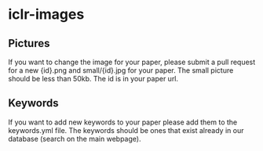 # iclr-images


## Pictures

If you want to change the image for your paper, please submit a pull request for a new {id}.png  and small/{id}.jpg for your paper. The small picture should be less than 50kb. The id is in your paper url. 


## Keywords

If you want to add new keywords to your paper please add them to the keywords.yml file. The keywords should be ones that exist already in our database (search on the main webpage).
